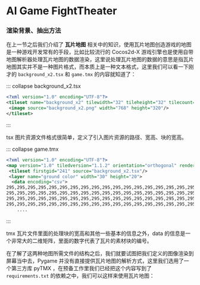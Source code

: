 # AI Game FightTheater



### 渲染背景、抽出方法

在上一节之后我们介绍了 **瓦片地图** 相关中的知识，使用瓦片地图创造游戏的地图是一种游戏开发常有的手段，比如比较流行的 Cocos2d-X 游戏引擎也是使用自带地图解析器处理瓦片地图的数据渲染，这里说处理瓦片地图的数据的意思是指瓦片地图其实并不是一种图片格式，而本质上是一种文本格式，这里我们可以看一下刚才的 `background_x2.tsx` 和 `game.tmx` 的内容就知道了：

::: collapse background_x2.tsx

``` xml
<?xml version="1.0" encoding="UTF-8"?>
<tileset name="background_x2" tilewidth="32" tileheight="32" tilecount="240" columns="24">
 <image source="background_x2.png" width="768" height="320"/>
</tileset>
```

:::

tsx 图片资源文件格式很简单，定义了引入图片资源的路径、宽高、块的宽高。

::: collapse game.tmx

``` xml
<?xml version="1.0" encoding="UTF-8"?>
<map version="1.0" tiledversion="1.1.2" orientation="orthogonal" renderorder="left-up" width="30" height="20" tilewidth="32" tileheight="32" infinite="0" nextobjectid="1">
 <tileset firstgid="241" source="background_x2.tsx"/>
 <layer name="ground color" width="30" height="20">
  <data encoding="csv">
295,295,295,295,295,295,295,295,295,295,295,295,295,295,295,295,295,295,295,295,295,295,295,295,295,295,295,295,295,295,
295,295,295,295,295,295,295,295,295,295,295,295,295,295,295,295,295,295,295,295,295,295,295,295,295,295,295,295,295,295,
295,295,295,295,295,295,295,295,295,295,295,295,295,295,295,295,295,295,295,295,295,295,295,295,295,295,295,295,295,295,
295,295,295,295,295,295,295,295,295,295,295,295,295,295,295,295,295,295,295,295,295,295,295,295,295,295,295,295,295,295,
    ....
```

:::

tmx 瓦片文件里面的处理块的宽高和其他一些基本的信息之外，data 的信息是一个非常大的二维矩阵，里面的数字代表了瓦片的素材块的编号。

在了解了这两种地图所需文件的结构之后，我们就要试图把我们定义的图像渲染到屏幕当中去，Pygame 并没有直接提供瓦片地图的解析方式，这里我们选用了一个第三方库 pyTMX ，在预备工作里我们已经把这个内容写到了 `requirements.txt` 的依赖之中，我们可以这样来使用瓦片地图：

``` python

```

